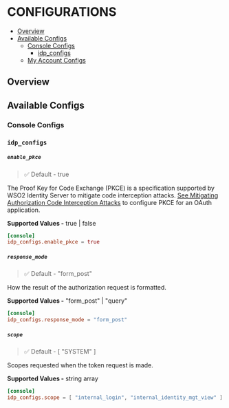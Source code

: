 # CONFIGURATIONS

* [Overview](#overview)
* [Available Configs](#available-configs)
  * [Console Configs](#console-configs)
    * [idp_configs](#idp_configs)
  * [My Account Configs](#my-account-configs)

## Overview

## Available Configs

### Console Configs

### `idp_configs`

##### `enable_pkce`

> :white_check_mark: Default - true

The Proof Key for Code Exchange (PKCE) is a specification supported by WSO2 Identity Server to mitigate code interception attacks.
[See Mitigating Authorization Code Interception Attacks](https://is.docs.wso2.com/en/latest/administer/mitigating-authorization-code-interception-attacks) to configure PKCE for an OAuth application.

**Supported Values -** true | false

```toml
[console]
idp_configs.enable_pkce = true
```

##### `response_mode`

> :white_check_mark: Default - "form_post"

How the result of the authorization request is formatted.

**Supported Values -** "form_post" | "query"

```toml
[console]
idp_configs.response_mode = "form_post"
```

##### `scope`

> :white_check_mark: Default - [ "SYSTEM" ]

Scopes requested when the token request is made.

**Supported Values -** string array

```toml
[console]
idp_configs.scope = [ "internal_login", "internal_identity_mgt_view" ]
```
